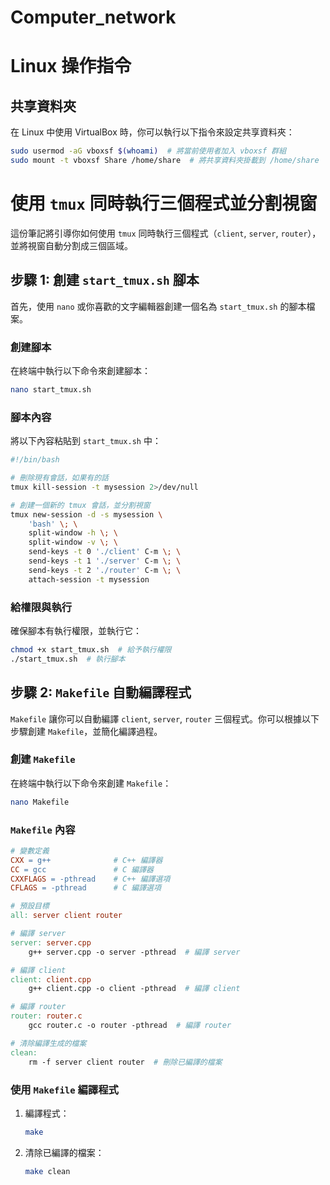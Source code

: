 # Computer_network
# Linux 操作指令

## 共享資料夾
在 Linux 中使用 VirtualBox 時，你可以執行以下指令來設定共享資料夾：

```bash
sudo usermod -aG vboxsf $(whoami)  # 將當前使用者加入 vboxsf 群組
sudo mount -t vboxsf Share /home/share  # 將共享資料夾掛載到 /home/share
```

# 使用 `tmux` 同時執行三個程式並分割視窗

這份筆記將引導你如何使用 `tmux` 同時執行三個程式（`client`, `server`, `router`），並將視窗自動分割成三個區域。

## 步驟 1: 創建 `start_tmux.sh` 腳本

首先，使用 `nano` 或你喜歡的文字編輯器創建一個名為 `start_tmux.sh` 的腳本檔案。

### 創建腳本
在終端中執行以下命令來創建腳本：

```bash
nano start_tmux.sh
```

### 腳本內容

將以下內容粘貼到 `start_tmux.sh` 中：

```bash
#!/bin/bash

# 刪除現有會話，如果有的話
tmux kill-session -t mysession 2>/dev/null

# 創建一個新的 tmux 會話，並分割視窗
tmux new-session -d -s mysession \
    'bash' \; \
    split-window -h \; \
    split-window -v \; \
    send-keys -t 0 './client' C-m \; \
    send-keys -t 1 './server' C-m \; \
    send-keys -t 2 './router' C-m \; \
    attach-session -t mysession
```

### 給權限與執行
確保腳本有執行權限，並執行它：

```bash
chmod +x start_tmux.sh  # 給予執行權限
./start_tmux.sh  # 執行腳本
```

## 步驟 2: `Makefile` 自動編譯程式

`Makefile` 讓你可以自動編譯 `client`, `server`, `router` 三個程式。你可以根據以下步驟創建 `Makefile`，並簡化編譯過程。

### 創建 `Makefile`
在終端中執行以下命令來創建 `Makefile`：

```bash
nano Makefile
```

### `Makefile` 內容

```makefile
# 變數定義
CXX = g++              # C++ 編譯器
CC = gcc               # C 編譯器
CXXFLAGS = -pthread    # C++ 編譯選項
CFLAGS = -pthread      # C 編譯選項

# 預設目標
all: server client router

# 編譯 server
server: server.cpp
    g++ server.cpp -o server -pthread  # 編譯 server

# 編譯 client
client: client.cpp
    g++ client.cpp -o client -pthread  # 編譯 client

# 編譯 router
router: router.c
    gcc router.c -o router -pthread  # 編譯 router

# 清除編譯生成的檔案
clean:
    rm -f server client router  # 刪除已編譯的檔案
```

### 使用 `Makefile` 編譯程式

1. 編譯程式：
   ```bash
   make
   ```

2. 清除已編譯的檔案：
   ```bash
   make clean
   ```
